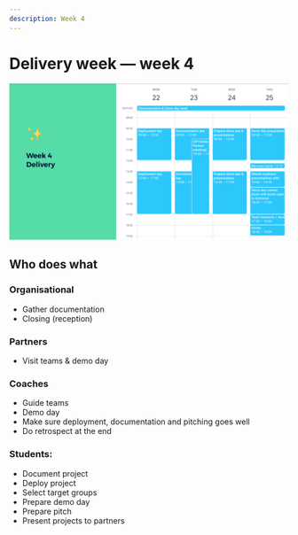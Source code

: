 ```yaml
---
description: Week 4
---
```


# Delivery week — week 4

![Example of the last week](../../.gitbook/assets/screenshot-2019-06-17-at-22.12.25.png)

## Who does what

### Organisational

* Gather documentation
* Closing \(reception\)

### Partners

* Visit teams & demo day

### Coaches

* Guide teams
* Demo day
* Make sure deployment, documentation and pitching goes well
* Do retrospect at the end

### Students:

* Document project
* Deploy project
* Select target groups
* Prepare demo day
* Prepare pitch
* Present projects to partners

